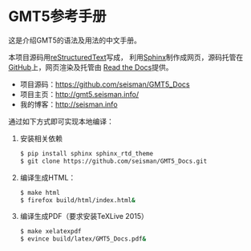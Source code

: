 # GMT5参考手册

这是介绍GMT5的语法及用法的中文手册。

本项目源码用[reStructuredText](http://docutils.sourceforge.net/rst.html)写成，
利用[Sphinx](http://sphinx-doc.org/)制作成网页，源码托管在
[GitHub](https://github.com/seisman/GMT5_Docs)上，网页渲染及托管由
[Read the Docs](http://readthedocs.org/projects/gmt5-docs/)提供。

- 项目源码：https://github.com/seisman/GMT5_Docs
- 项目主页：http://gmt5.seisman.info/
- 我的博客：http://seisman.info

通过如下方式即可实现本地编译：

1. 安装相关依赖

   ~~~bash
   $ pip install sphinx sphinx_rtd_theme
   $ git clone https://github.com/seisman/GMT5_Docs.git
   ~~~

2. 编译生成HTML：

   ~~~bash
   $ make html
   $ firefox build/html/index.html&
   ~~~

3. 编译生成PDF（要求安装TeXLive 2015）

   ~~~bash
   $ make xelatexpdf
   $ evince build/latex/GMT5_Docs.pdf&
   ~~~
